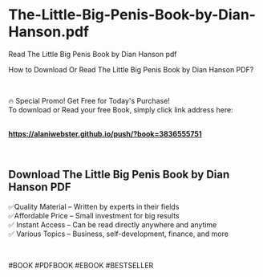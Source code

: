 # The-Little-Big-Penis-Book-by-Dian-Hanson.pdf
Read The Little Big Penis Book by Dian Hanson pdf
<p>How to Download Or Read The Little Big Penis Book by Dian Hanson PDF?</p>
<p>&nbsp;</p>
<p>&#128293;  Special Promo! Get Free for Today's Purchase!<br />To download or Read your free Book, simply click link address here:&nbsp;<br />&nbsp;</p>
<p><a href="https://alaniwebster.github.io/push/?book=3836555751"><strong>https://alaniwebster.github.io/push/?book=3836555751</strong></a></p>
<p>&nbsp;</p>
<h2>Download The Little Big Penis Book by Dian Hanson PDF</h2>
<p>&#x2705;Quality Material &ndash; Written by experts in their fields<br />&#x2705;Affordable Price &ndash; Small investment for big results<br />&#x2705; Instant Access &ndash; Can be read directly anywhere and anytime<br />&#x2705; Various Topics &ndash; Business, self-development, finance, and more</p>
<p>&nbsp;</p>
<p>#BOOK #PDFBOOK #EBOOK #BESTSELLER</p>
